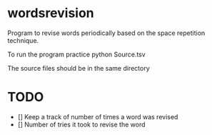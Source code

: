 # wordsrevision

Program to revise words periodically based on the space repetition technique.

To run the program 
    practice python Source.tsv

The source files should be in the same directory

# TODO

- [] Keep a track of number of times a word was revised
- [] Number of tries it took to revise the word
